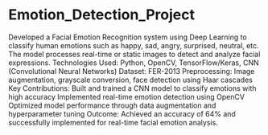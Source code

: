 # Emotion_Detection_Project
Developed a Facial Emotion Recognition system using Deep Learning to classify human emotions such as happy, sad, angry, surprised, neutral, etc. The model processes real-time or static images to detect and analyze facial expressions. Technologies Used: Python, OpenCV, TensorFlow/Keras, CNN (Convolutional Neural Networks) Dataset: FER-2013 Preprocessing: Image augmentation, grayscale conversion, face detection using Haar cascades Key Contributions: Built and trained a CNN model to classify emotions with high accuracy Implemented real-time emotion detection using OpenCV Optimized model performance through data augmentation and hyperparameter tuning Outcome: Achieved an accuracy of 64% and successfully implemented for real-time facial emotion analysis.
